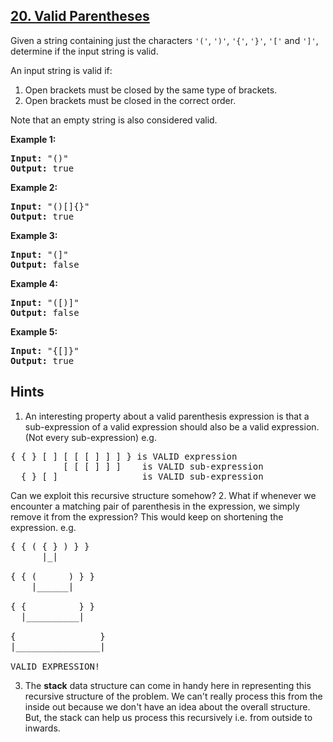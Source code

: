 ## [20. Valid Parentheses](https://leetcode.com/problems/valid-parentheses/)
<p>Given a string containing just the characters <code>&#39;(&#39;</code>, <code>&#39;)&#39;</code>, <code>&#39;{&#39;</code>, <code>&#39;}&#39;</code>, <code>&#39;[&#39;</code> and <code>&#39;]&#39;</code>, determine if the input string is valid.</p>

<p>An input string is valid if:</p>

<ol>
	<li>Open brackets must be closed by the same type of brackets.</li>
	<li>Open brackets must be closed in the correct order.</li>
</ol>

<p>Note that an empty string is&nbsp;also considered valid.</p>

<p><strong>Example 1:</strong></p>

<pre>
<strong>Input:</strong> &quot;()&quot;
<strong>Output:</strong> true
</pre>

<p><strong>Example 2:</strong></p>

<pre>
<strong>Input:</strong> &quot;()[]{}&quot;
<strong>Output:</strong> true
</pre>

<p><strong>Example 3:</strong></p>

<pre>
<strong>Input:</strong> &quot;(]&quot;
<strong>Output:</strong> false
</pre>

<p><strong>Example 4:</strong></p>

<pre>
<strong>Input:</strong> &quot;([)]&quot;
<strong>Output:</strong> false
</pre>

<p><strong>Example 5:</strong></p>

<pre>
<strong>Input:</strong> &quot;{[]}&quot;
<strong>Output:</strong> true
</pre>


## Hints
1. An interesting property about a valid parenthesis expression is that a sub-expression of a valid expression should also be a valid expression. (Not every sub-expression) e.g.

<pre>
{ { } [ ] [ [ [ ] ] ] } is VALID expression
          [ [ [ ] ] ]    is VALID sub-expression
  { } [ ]                is VALID sub-expression
</pre>

Can we exploit this recursive structure somehow?
2. What if whenever we encounter a matching pair of parenthesis in the expression, we simply remove it from the expression? This would keep on shortening the expression. e.g.

<pre>
{ { ( { } ) } }
      |_|

{ { (      ) } }
    |______|

{ {          } }
  |__________|

{                }
|________________|

VALID EXPRESSION!
</pre>
3. The <b>stack</b> data structure can come in handy here in representing this recursive structure of the problem. We can't really process this from the inside out because we don't have an idea about the overall structure. But, the stack can help us process this recursively i.e. from outside to inwards.
